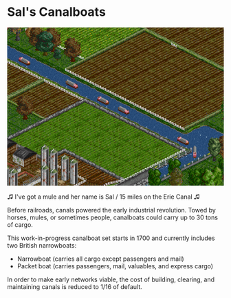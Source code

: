 # Sal's Canalboats

![Canalboats on a river near farm fields](/docs/0-1-0_screenshot.png)

♫ I've got a mule and her name is Sal / 15 miles on the Erie Canal ♫

Before railroads, canals powered the early industrial revolution. Towed by horses, mules, or sometimes people, canalboats could carry up to 30 tons of cargo.

This work-in-progress canalboat set starts in 1700 and currently includes two British narrowboats:
- Narrowboat (carries all cargo except passengers and mail)
- Packet boat (carries passengers, mail, valuables, and express cargo)

In order to make early networks viable, the cost of building, clearing, and maintaining canals is reduced to 1/16 of default.